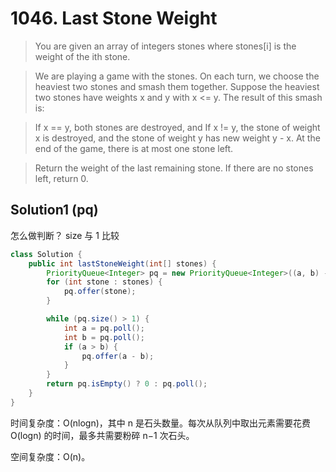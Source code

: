 # 1046. Last Stone Weight

>You are given an array of integers stones where stones[i] is the weight of the ith stone.

>We are playing a game with the stones. On each turn, we choose the heaviest two stones and smash them together. Suppose the heaviest two stones have weights x and y with x <= y. The result of this smash is:

>If x == y, both stones are destroyed, and
If x != y, the stone of weight x is destroyed, and the stone of weight y has new weight y - x.
At the end of the game, there is at most one stone left.

>Return the weight of the last remaining stone. If there are no stones left, return 0.

## Solution1 (pq)
怎么做判断？ 
size 与 1 比较
```java
class Solution {
    public int lastStoneWeight(int[] stones) {
        PriorityQueue<Integer> pq = new PriorityQueue<Integer>((a, b) -> b - a);
        for (int stone : stones) {
            pq.offer(stone);
        }

        while (pq.size() > 1) {
            int a = pq.poll();
            int b = pq.poll();
            if (a > b) {
                pq.offer(a - b);
            }
        }
        return pq.isEmpty() ? 0 : pq.poll();
    }
}


```
时间复杂度：O(nlogn)，其中 n 是石头数量。每次从队列中取出元素需要花费 O(logn) 的时间，最多共需要粉碎 n−1 次石头。

空间复杂度：O(n)。
